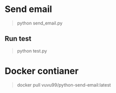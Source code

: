 # Send email

  > python send_email.py

## Run test

  > python test.py
# Docker contianer

  > docker pull vuvu99/python-send-email:latest
